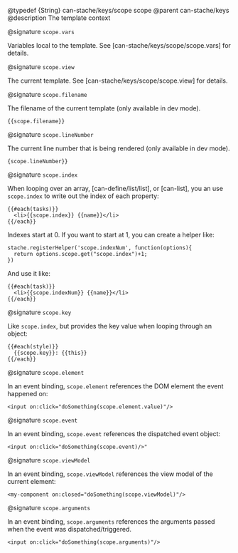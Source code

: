 @typedef {String} can-stache/keys/scope scope
@parent can-stache/keys
@description The template context

@signature `scope.vars`

Variables local to the template. See [can-stache/keys/scope/scope.vars] for details.

@signature `scope.view`

The current template. See [can-stache/keys/scope/scope.view] for details.

@signature `scope.filename`

The filename of the current template (only available in dev mode).

    {{scope.filename}}

@signature `scope.lineNumber`

The current line number that is being rendered (only available in dev mode).

    {scope.lineNumber}}

@signature `scope.index`

When looping over an array, [can-define/list/list], or [can-list], you an use `scope.index` to write out the index of each property:

    {{#each(tasks)}}
      <li>{{scope.index}} {{name}}</li>
    {{/each}}

Indexes start at 0.  If you want to start at 1, you can create a helper like:

    stache.registerHelper('scope.indexNum', function(options){
      return options.scope.get("scope.index")+1;
    })

And use it like:

    {{#each(task)}}
      <li>{{scope.indexNum}} {{name}}</li>
    {{/each}}

@signature `scope.key`

Like `scope.index`, but provides the key value when looping through an object:

    {{#each(style)}}
      {{scope.key}}: {{this}}
    {{/each}}

@signature `scope.element`

In an event binding, `scope.element` references the DOM element the event happened on:

    <input on:click="doSomething(scope.element.value)"/>

@signature `scope.event`

In an event binding, `scope.event` references the dispatched event object:

    <input on:click="doSomething(scope.event)/>"

@signature `scope.viewModel`

In an event binding, `scope.viewModel` references the view model of the current element:

    <my-component on:closed="doSomething(scope.viewModel)"/>

@signature `scope.arguments`

In an event binding, `scope.arguments` references the arguments passed when the event was dispatched/triggered.

    <input on:click="doSomething(scope.arguments)"/>
